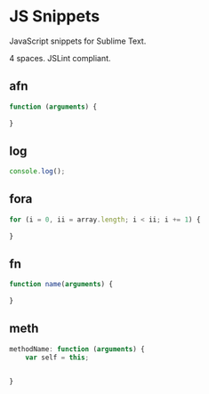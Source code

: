 # JS Snippets

JavaScript snippets for Sublime Text.

4 spaces. JSLint compliant.

## afn
```javascript
function (arguments) {
    
}
```

## log
```javascript
console.log();
```

## fora
```javascript
for (i = 0, ii = array.length; i < ii; i += 1) {
    
}
```

## fn
```javascript
function name(arguments) {
    
}
```

## meth
```javascript
methodName: function (arguments) {
    var self = this;

    
}
```
